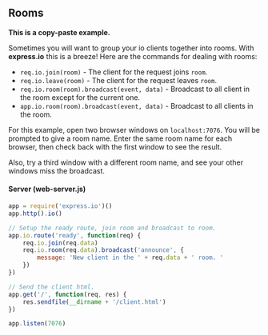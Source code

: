 ## Rooms

__This is a copy-paste example.__ 

Sometimes you will want to group your io clients together into rooms.  With __express.io__ this is a breeze!  Here are the commands for dealing with rooms:

* `req.io.join(room)` - The client for the request joins `room`.
* `req.io.leave(room)` - The client for the request leaves `room`.
* `req.io.room(room).broadcast(event, data)` - Broadcast to all client in the room except for the current one.
* `app.io.room(room).broadcast(event, data)` - Broadcast to all clients in the room.

For this example, open two browser windows on `localhost:7076`.  You will be prompted to give a room name.  Enter the same room name for each browser, then check back with the first window to see the result.

Also, try a third window with a different room name, and see your other windows miss the broadcast.

#### Server (web-server.js)

```js
app = require('express.io')()
app.http().io()

// Setup the ready route, join room and broadcast to room.
app.io.route('ready', function(req) {
    req.io.join(req.data)
    req.io.room(req.data).broadcast('announce', {
        message: 'New client in the ' + req.data + ' room. '
    })
})

// Send the client html.
app.get('/', function(req, res) {
    res.sendfile(__dirname + '/client.html')
})

app.listen(7076)
```
